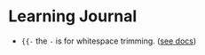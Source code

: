 # Learning Journal

- `{{-` the `-` is for whitespace trimming. ([see docs](https://pkg.go.dev/text/template#hdr-Text_and_spaces))
